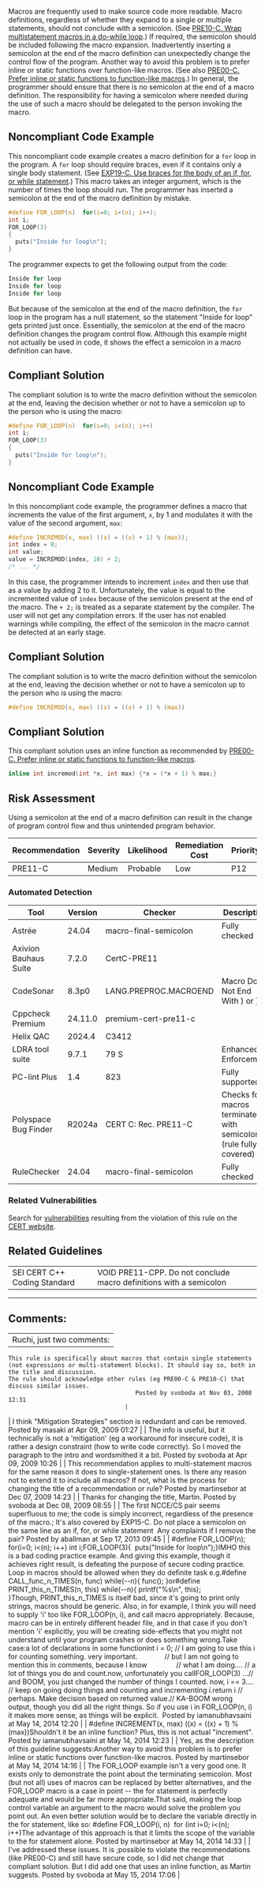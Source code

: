 Macros are frequently used to make source code more readable. Macro definitions, regardless of whether they expand to a single or multiple statements, should not conclude with a semicolon. (See [PRE10-C. Wrap multistatement macros in a do-while loop](PRE10-C_%20Wrap%20multistatement%20macros%20in%20a%20do-while%20loop).) If required, the semicolon should be included following the macro expansion. Inadvertently inserting a semicolon at the end of the macro definition can unexpectedly change the control flow of the program.
Another way to avoid this problem is to prefer inline or static functions over function-like macros. (See also [PRE00-C. Prefer inline or static functions to function-like macros](PRE00-C_%20Prefer%20inline%20or%20static%20functions%20to%20function-like%20macros).)
In general, the programmer should ensure that there is no semicolon at the end of a macro definition. The responsibility for having a semicolon where needed during the use of such a macro should be delegated to the person invoking the macro.
## Noncompliant Code Example
This noncompliant code example creates a macro definition for a `for` loop in the program. A `for` loop should require braces, even if it contains only a single body statement. (See [EXP19-C. Use braces for the body of an if, for, or while statement](EXP19-C_%20Use%20braces%20for%20the%20body%20of%20an%20if,%20for,%20or%20while%20statement).) This macro takes an integer argument, which is the number of times the loop should run. The programmer has inserted a semicolon at the end of the macro definition by mistake.
``` c
#define FOR_LOOP(n)  for(i=0; i<(n); i++);
int i;
FOR_LOOP(3)
{
  puts("Inside for loop\n");
}
```
The programmer expects to get the following output from the code:
``` java
Inside for loop
Inside for loop
Inside for loop
```
But because of the semicolon at the end of the macro definition, the `for` loop in the program has a null statement, so the statement "Inside for loop" gets printed just once. Essentially, the semicolon at the end of the macro definition changes the program control flow.
Although this example might not actually be used in code, it shows the effect a semicolon in a macro definition can have.
## Compliant Solution
The compliant solution is to write the macro definition without the semicolon at the end, leaving the decision whether or not to have a semicolon up to the person who is using the macro:
``` c
#define FOR_LOOP(n)  for(i=0; i<(n); i++)
int i;
FOR_LOOP(3)
{
  puts("Inside for loop\n");
}
```
## Noncompliant Code Example
In this noncompliant code example, the programmer defines a macro that increments the value of the first argument, `x`, by 1 and modulates it with the value of the second argument, `max`:
``` c
#define INCREMOD(x, max) ((x) = ((x) + 1) % (max));
int index = 0;
int value;
value = INCREMOD(index, 10) + 2;
/* ... */
```
In this case, the programmer intends to increment `index` and then use that as a value by adding 2 to it. Unfortunately, the value is equal to the incremented value of `index` because of the semicolon present at the end of the macro. The `+ 2;` is treated as a separate statement by the compiler. The user will not get any compilation errors. If the user has not enabled warnings while compiling, the effect of the semicolon in the macro cannot be detected at an early stage.
## Compliant Solution
The compliant solution is to write the macro definition without the semicolon at the end, leaving the decision whether or not to have a semicolon up to the person who is using the macro:
``` c
#define INCREMOD(x, max) ((x) = ((x) + 1) % (max))
```
## Compliant Solution
This compliant solution uses an inline function as recommended by [PRE00-C. Prefer inline or static functions to function-like macros](PRE00-C_%20Prefer%20inline%20or%20static%20functions%20to%20function-like%20macros).
``` c
inline int incremod(int *x, int max) {*x = (*x + 1) % max;}
```
## Risk Assessment
Using a semicolon at the end of a macro definition can result in the change of program control flow and thus unintended program behavior.

| Recommendation | Severity | Likelihood | Remediation Cost | Priority | Level |
| ----|----|----|----|----|----|
| PRE11-C | Medium | Probable | Low | P12 | L1 |

### Automated Detection

| Tool | Version | Checker | Description |
| ----|----|----|----|
| Astrée | 24.04 | macro-final-semicolon | Fully checked |
| Axivion Bauhaus Suite | 7.2.0 | CertC-PRE11 |  |
| CodeSonar | 8.3p0 | LANG.PREPROC.MACROEND | Macro Does Not End With ) or } |
| Cppcheck Premium | 24.11.0 | premium-cert-pre11-c |  |
| Helix QAC | 2024.4 | C3412 |  |
| LDRA tool suite | 9.7.1 | 79 S | Enhanced Enforcement |
| PC-lint Plus | 1.4 | 823 | Fully supported |
| Polyspace Bug Finder | R2024a | CERT C: Rec. PRE11-C | Checks for macros terminated with semicolons (rule fully covered) |
| RuleChecker | 24.04 | macro-final-semicolon  | Fully checked |

### Related Vulnerabilities
Search for [vulnerabilities](BB.-Definitions_87152273.html#BB.Definitions-vulnerability) resulting from the violation of this rule on the [CERT website](https://www.kb.cert.org/vulnotes/bymetric?searchview&query=FIELD+KEYWORDS+contains+PRE11-C).
## Related Guidelines

|  |  |
| ----|----|
| SEI CERT C++ Coding Standard | VOID PRE11-CPP. Do not conclude macro definitions with a semicolon |

------------------------------------------------------------------------
[](https://wiki.sei.cmu.edu/confluence/pages/viewpage.action?pageId=87152293) [](../c/Rec_%2001_%20Preprocessor%20_PRE_) [](https://wiki.sei.cmu.edu/confluence/pages/viewpage.action?pageId=87152230)
## Comments:

|  |
| ----|
| Ruchi, just two comments:
    This rule is specifically about macros that contain single statements (not expressions or multi-statement blocks). It should say so, both in the title and discussion.
    The rule should acknowledge other rules (eg PRE00-C & PRE10-C) that discuss similar issues.
                                        Posted by svoboda at Nov 03, 2008 12:31
                                     |
| I think "Mitigation Strategies" section is redundant and can be removed.
                                        Posted by masaki at Apr 09, 2009 01:27
                                     |
| The info is useful, but it technically is not a 'mitigation' (eg a workaround for insecure code), it is rather a design constraint (how to write code correctly). So I moved the paragraph to the intro and wordsmithed it a bit.
                                        Posted by svoboda at Apr 09, 2009 10:26
                                     |
| This recommendation applies to multi-statement macros for the same reason it does to single-statement ones. Is there any reason not to extend it to include all macros? If not, what is the process for changing the title of a recommendation or rule?
                                        Posted by martinsebor at Dec 07, 2009 14:23
                                     |
| Thanks for changing the title, Martin.
                                        Posted by svoboda at Dec 08, 2009 08:55
                                     |
| The first NCCE/CS pair seems superfluous to me; the code is simply incorrect, regardless of the presence of the macro.; It's also covered by EXP15-C. Do not place a semicolon on the same line as an if, for, or while statement  Any complaints if I remove the pair?
                                        Posted by aballman at Sep 17, 2013 09:45
                                     |
| #define FOR_LOOP(n); for(i=0; i<(n); i++) int i;FOR_LOOP(3){  puts("Inside for loop\n");}IMHO this is a bad coding practice example. And giving this example, though it achieves right result, is defeating the purpose of secure coding practice. Loop in macros should be allowed when they do definite task e.g.#define CALL_func_n_TIMES(n, func) while(--n){ func(); }or#define PRINT_this_n_TIMES(n, this) while(--n){ printf("%s\n", this); }Though, PRINT_this_n_TIMES is itself bad, since it's going to print only strings, macros should be generic. Also, in for example, I think you will need to supply 'i' too like FOR_LOOP(n, i), and call macro appropriately. Because, macro can be in entirely different header file, and in that case if you don't mention 'i' explicitly, you will be creating side-effects that you might not understand until your program crashes or does something wrong.Take case:a lot of declarations in some functionint i = 0; // I am going to use this i for counting something. very important.
             // but I am not going to mention this in comments, because I know 
             // what I am doing.... // a lot of things you do and count.now, unfortunately you callFOR_LOOP(3) ...// and BOOM, you just changed the number of things I counted. now, i == 3.... // keep on going doing things and counting and incrementing i.return i // perhaps. Make decision based on returned value.// KA-BOOM wrong output, though you did all the right things. So if you use i in FOR_LOOP(n, i) it makes more sense, as things will be explicit. 
                                        Posted by iamanubhavsaini at May 14, 2014 12:20
                                     |
| #define INCREMENT(x, max) ((x) = ((x) + 1) % (max))Shouldn't it be an inline function? Plus, this is not actual "increment".
                                        Posted by iamanubhavsaini at May 14, 2014 12:23
                                     |
| Yes, as the description of this guideline suggests:Another way to avoid this problem is to prefer inline or static functions over function-like macros.
                                        Posted by martinsebor at May 14, 2014 14:16
                                     |
| The FOR_LOOP example isn't a very good one. It exists only to demonstrate the point about the terminating semicolon. Most (but not all) uses of macros can be replaced by better alternatives, and the FOR_LOOP macro is a case in point -- the for statement is perfectly adequate and would be far more appropriate.That said, making the loop control variable an argument to the macro would solve the problem you point out. An even better solution would be to declare the variable directly in the for statement, like so:
#define FOR_LOOP(i, n)  for (int i=0; i<(n); i++)The advantage of this approach is that it limits the scope of the variable to the for statement alone.
                                        Posted by martinsebor at May 14, 2014 14:33
                                     |
| I've addressed these issues. It is ;possible to violate the recommendations (like PRE00-C) and still have secure code, so I did not change that compliant solution. But I did add one that uses an inline function, as Martin suggests.
                                        Posted by svoboda at May 15, 2014 17:06
                                     |

